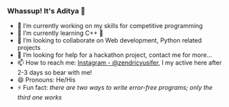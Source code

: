 ### Whassup! It's Aditya 👋

- 🔭 I’m currently working on my skills for competitive programming
- 🌱 I’m currently learning C++ 🤖
- 👯 I’m looking to collaborate on Web development, Python related projects
- 🤔 I’m looking for help for a hackathon project, contact me for more...
- 📫 How to reach me: [Instagram - @zendricyusifer](https://www.instagram.com/zendricyusifer/), I my active here after 2-3 days so bear with me!
- 😄 Pronouns: He/His
- ⚡ Fun fact: *there are two ways to write error-free programs; only the third one works*

